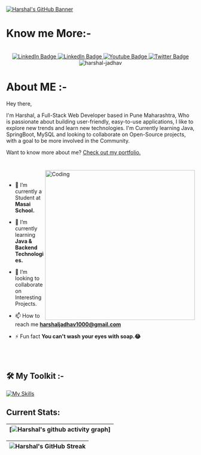<!-- Github Banner Section-->
[![Harshal's GitHub Banner](https://i.postimg.cc/zBsXg3P1/Github-Banner.png)](https://harshal-jadhav.github.io/)

<h1>Know me More:-</h1></br>
<!-- Adding Social Buttons -->
<div id="badges" align="center">
  <a href="https://www.linkedin.com/in/harshal-jadhav/">
    <img src="https://img.shields.io/badge/Harshal Jadhav-blue?style=for-the-badge&logo=linkedin&logoColor=white" alt="LinkedIn Badge"/>
  </a>
  <a href="mailto:harshaljadhav1000@gmail.com">
    <img src="https://img.shields.io/badge/Harshal Jadhav-red?style=for-the-badge&logo=gmail&logoColor=white" alt="LinkedIn Badge"/>
  </a>
  <a href="https://harshal-jadhav.github.io/">
    <img src="https://img.shields.io/badge/My Portfolio-brightgreen?style=for-the-badge&logoColor=red" alt="Youtube Badge"/>
  </a>
  <a href="https://drive.google.com/file/d/1bQJfOs7pyOy1T3sBEVRlAXDk5RyPHOq-/view?usp=sharing">
    <img src="https://img.shields.io/badge/My Resume-blueviolet?style=for-the-badge&logo=inbox&logoColor=white" alt="Twitter Badge"/>
  </a>
</div>
<div align="center"> <img src="https://komarev.com/ghpvc/?username=harshal-jadhav&label=Profile%20views&color=0e75b6&style=flat" alt="harshal-jadhav" /> </div>
<h1>About ME :-</h1>

Hey there,

I'm Harshal, a Full-Stack Web Developer based in Pune Maharashtra, Who is passionate about building user-friendly, easy-to-use applications, I like to explore new trends and learn new technologies. I'm Currently learning Java, SpringBoot, MySQL and looking to collaborate on Open-Source projects, with a goal to be more involved in the Community.

Want to know more about me? [Check out my portfolio.](https://harshal-jadhav.github.io/)

<h1> </h1>
<div>

<img align="right" alt="Coding" width="400" src="https://cdn.dribbble.com/users/1162077/screenshots/3848914/programmer.gif">

<br />

- 🔭 I’m currently a Student at **Masai School.**

- 🌱 I’m currently learning **Java & Backend Technologies.**

- 💬 I’m looking to collaborate on Interesting Projects.

- 📫 How to reach me **harshaljadhav1000@gmail.com**

- ⚡ Fun fact **You can't wash your eyes with soap.😂**
</div>
<br /><br />

## 🛠 My Toolkit :- 

<div>

 [![My Skills](https://skills.thijs.gg/icons?i=java,spring,hibernate,maven,mysql,aws,js,html,css,git)](https://skills.thijs.gg)

</div>

## Current Stats:

|   [![Harshal's github activity graph](https://github-readme-activity-graph.cyclic.app/graph?username=Harshal-Jadhav&bg_color=0d1117&color=9e4c98&line=9e4c98&point=ffffff&area=true&hide_border=true)] |
| :---: |

| ![Harshal's GitHub Streak](https://github-readme-streak-stats.herokuapp.com/?user=Harshal-Jadhav&theme=dark) |
| :---: | 

